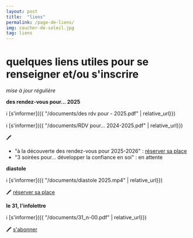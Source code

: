 ```yaml
---
layout: post
title:  "liens"
permalink: /page-de-liens/
img: coucher-de-soleil.jpg
tag: liens
---
```

# **quelques liens utiles pour se renseigner et/ou s'inscrire**
*mise à jour régulière*

**des rendez-vous pour... 2025**

ℹ️  [s'informer]({{ "/documents/des rdv pour - 2025.pdf"  | relative_url}})


ℹ️  [s'informer]({{ "/documents/RDV pour... 2024-2025.pdf"  | relative_url}})

🖍
* "à la découverte des rendez-vous pour 2025-2026" : [réserver sa place](https://https://framaforms.org/decouvrir-les-rendez-vous-pour-et-envisager-2025-2026-1751876257)
* "3 soirées pour... développer la confiance en soi" : en attente

**diastole**

ℹ️  [s'informer]({{ "/documents/diastole 2025.mp4"  | relative_url}})

🖍 [réserver sa place](https://framaforms.org/diastole-inscription-2025-1727684880)


**le 31, l'infolettre**

ℹ️  [s'informer]({{ "/documents/31_n-00.pdf"  | relative_url}})

🖍 [s'abonner](https://framaforms.org/sabonner-au-31-1755770662)
